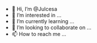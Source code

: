 - 👋 Hi, I’m @Julcesa
- 👀 I’m interested in ...
- 🌱 I’m currently learning ...
- 💞️ I’m looking to collaborate on ...
- 📫 How to reach me ...

<!---
Julcesa/Julcesa is a ✨ special ✨ repository because its `README.md` (this file) appears on your GitHub profile.
You can click the Preview link to take a look at your changes.
--->
